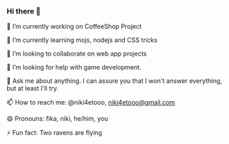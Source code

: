 ### Hi there 👋

🔭 I’m currently working on CoffeeShop Project

🌱 I’m currently learning mojs, nodejs and CSS tricks

👯 I’m looking to collaborate on web app projects

🤔 I’m looking for help with game development.

💬 Ask me about anything. I can assure you that I won't answer everything, but at least I'll try.

📫 How to reach me: @niki4etooo, niki4etooo@gmail.com

😄 Pronouns: fika, niki, he/him, you

⚡ Fun fact: Two ravens are flying
